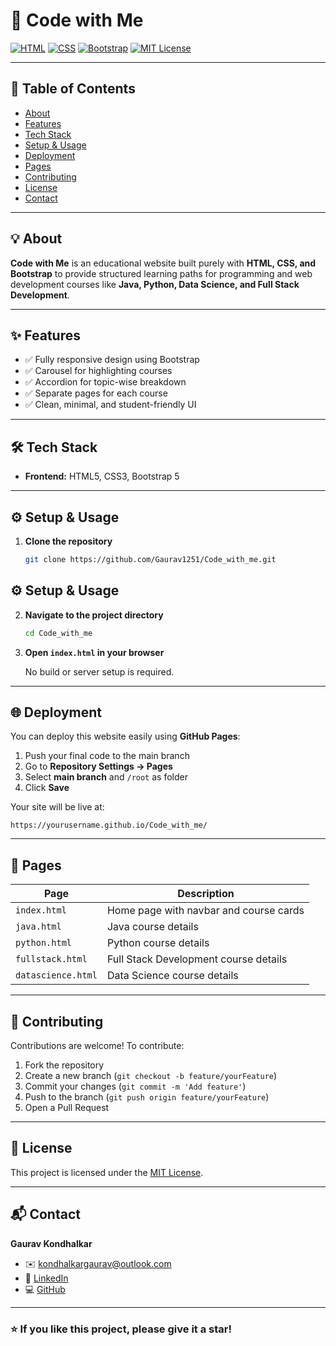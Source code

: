 # 🚀 Code with Me

[![HTML](https://img.shields.io/badge/HTML-5-orange?logo=html5)](https://developer.mozilla.org/en-US/docs/Web/HTML)
[![CSS](https://img.shields.io/badge/CSS-3-blue?logo=css3)](https://developer.mozilla.org/en-US/docs/Web/CSS)
[![Bootstrap](https://img.shields.io/badge/Bootstrap-5-purple?logo=bootstrap)](https://getbootstrap.com/)
[![MIT License](https://img.shields.io/badge/License-MIT-green.svg)](LICENSE)

---

## 📝 Table of Contents

- [About](#about)
- [Features](#features)
- [Tech Stack](#tech-stack)
- [Setup & Usage](#setup--usage)
- [Deployment](#deployment)
- [Pages](#pages)
- [Contributing](#contributing)
- [License](#license)
- [Contact](#contact)

---

## 💡 About

**Code with Me** is an educational website built purely with **HTML, CSS, and Bootstrap** to provide structured learning paths for programming and web development courses like **Java, Python, Data Science, and Full Stack Development**.

---

## ✨ Features

- ✅ Fully responsive design using Bootstrap  
- ✅ Carousel for highlighting courses  
- ✅ Accordion for topic-wise breakdown  
- ✅ Separate pages for each course  
- ✅ Clean, minimal, and student-friendly UI

---

## 🛠 Tech Stack

- **Frontend:** HTML5, CSS3, Bootstrap 5

---

## ⚙️ Setup & Usage

1. **Clone the repository**

   ```bash
   git clone https://github.com/Gaurav1251/Code_with_me.git

## ⚙️ Setup & Usage

2. **Navigate to the project directory**

   ```bash
   cd Code_with_me
   ```

3. **Open `index.html` in your browser**

   No build or server setup is required.

---

## 🌐 Deployment

You can deploy this website easily using **GitHub Pages**:

1. Push your final code to the main branch  
2. Go to **Repository Settings → Pages**  
3. Select **main branch** and `/root` as folder  
4. Click **Save**

Your site will be live at:

```
https://yourusername.github.io/Code_with_me/
```

---

## 📄 Pages

| Page | Description |
|------|-------------|
| `index.html` | Home page with navbar and course cards |
| `java.html` | Java course details |
| `python.html` | Python course details |
| `fullstack.html` | Full Stack Development course details |
| `datascience.html` | Data Science course details |

---

## 🤝 Contributing

Contributions are welcome! To contribute:

1. Fork the repository  
2. Create a new branch (`git checkout -b feature/yourFeature`)  
3. Commit your changes (`git commit -m 'Add feature'`)  
4. Push to the branch (`git push origin feature/yourFeature`)  
5. Open a Pull Request

---

## 📜 License

This project is licensed under the [MIT License](LICENSE).

---

## 📬 Contact

**Gaurav Kondhalkar**

- ✉️ [kondhalkargaurav@outlook.com](mailto:kondhalkargaurav@outlook.com)
- 💼 [LinkedIn](https://www.linkedin.com/in/gaurav-kondhalkar0804/)
- 💻 [GitHub](https://github.com/Gaurav1251)

---

### ⭐ If you like this project, please give it a star!
